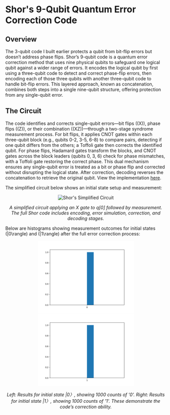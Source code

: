 # Shor's 9-Qubit Quantum Error Correction Code

## Overview

The 3-qubit code I built earlier protects a qubit from bit-flip errors but doesn’t address phase flips. Shor’s 9-qubit code is a quantum error correction method that uses nine physical qubits to safeguard one logical qubit against a wider range of errors. It encodes the logical qubit by first using a three-qubit code to detect and correct phase-flip errors, then encoding each of those three qubits with another three-qubit code to handle bit-flip errors. This layered approach, known as concatenation, combines both steps into a single nine-qubit structure, offering protection from any single-qubit error.

## The Circuit

The code identifies and corrects single-qubit errors—bit flips (\(X\)), phase flips (\(Z\)), or their combination (\(XZ\))—through a two-stage syndrome measurement process. For bit flips, it applies CNOT gates within each three-qubit block (e.g., qubits 0-2, 3-5, 6-8) to compare pairs, detecting if one qubit differs from the others; a Toffoli gate then corrects the identified qubit. For phase flips, Hadamard gates transform the blocks, and CNOT gates across the block leaders (qubits 0, 3, 6) check for phase mismatches, with a Toffoli gate restoring the correct phase. This dual mechanism ensures any single-qubit error is treated as a bit or phase flip and corrected without disrupting the logical state. After correction, decoding reverses the concatenation to retrieve the original qubit. View the implementation <a href="https://github.com/ojthomas7/shors-9-qubit-code" target="_blank">here</a>.

The simplified circuit below shows an initial state setup and measurement:

<p align="center">
  <img src="shorcode_fixed.png" alt="Shor's Simplified Circuit" width="400"/>
</p>
<p align="center">
  <i>A simplified circuit applying an X gate to q[0] followed by measurement. The full Shor code includes encoding, error simulation, correction, and decoding stages.</i>
</p>

Below are histograms showing measurement outcomes for initial states \(|0\rangle\) and \(|1\rangle\) after the full error correction process:

<p align="center">
  <img src="histogram0.png" alt="Histogram for |0>" width="300" style="display:inline-block;"/>
  <img src="histogram1.png" alt="Histogram for |1>" width="300" style="display:inline-block;"/>
</p>
<p align="center">
  <i>Left: Results for initial state |0〉, showing 1000 counts of '0'. Right: Results for initial state |1〉, showing 1000 counts of '1'. These demonstrate the code’s correction ability.</i>
</p>

